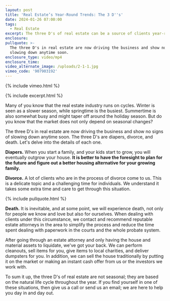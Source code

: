 ```yaml
---
layout: post
title: 'Real Estate’s Year-Round Trends: The 3 D''s'
date: 2024-01-26 07:00:00
tags:
  - Real Estate
excerpt: The three D's of real estate can be a source of clients year-round.
enclosure:
pullquote: >-
  The three D's in real estate are now driving the business and show no signs of
  slowing down anytime soon.
enclosure_type: video/mp4
enclosure_time:
video_alternate_image: /uploads/2-1-1.jpg
vimeo_code: '907903192'
---
```

{% include vimeo.html %}

{% include excerpt.html %}

Many of you know that the real estate industry runs on cycles. Winter is seen as a slower season, while springtime is the busiest. Summertime is also somewhat busy and might taper off around the holiday season. But do you know that the market does not only depend on seasonal changes?

The three D's in real estate are now driving the business and show no signs of slowing down anytime soon. The three D's are diapers, divorce, and death. Let's delve into the details of each one.

**Diapers.** When you start a family, and your kids start to grow, you will eventually outgrow your house. **It is better to have the foresight to plan for the future and figure out a better housing alternative for your growing family.**

**Divorce.** A lot of clients who are in the process of divorce come to us. This is a delicate topic and a challenging time for individuals. We understand it takes some extra time and care to get through this situation.

{% include pullquote.html %}

**Death.** It is inevitable, and at some point, we will experience death, not only for people we know and love but also for ourselves. When dealing with clients under this circumstance, we contact and recommend reputable estate attorneys in the area to simplify the process and reduce the time spent dealing with paperwork in the courts and the whole probate system.

After going through an estate attorney and only having the house and material assets to liquidate, we've got your back. We can perform cleanouts, sell items for you, give items to local charities, and deliver dumpsters for you. In addition, we can sell the house traditionally by putting it on the market or making an instant cash offer from us or the investors we work with.

To sum it up, the three D's of real estate are not seasonal; they are based on the natural life cycle throughout the year. If you find yourself in one of these situations, then give us a call or send us an email; we are here to help you day in and day out.